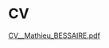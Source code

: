 # CV

[CV__Mathieu_BESSAIRE.pdf](![image](https://github.com/user-attachments/assets/7ba637ea-daba-4c2b-b91d-c6707fedcb02)
)
